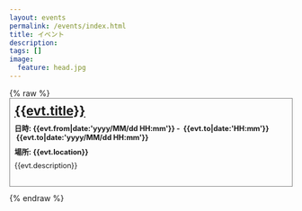 ```yaml
---
layout: events
permalink: /events/index.html
title: イベント
description:
tags: []
image:
  feature: head.jpg
---
```

<style>
.event {
	border: 1px gray solid;
	margin-bottom: 12px;
	padding: 8px;
	height: 140px;
	overflow: scroll;
	font-size: .8rem;
}
.event-title {
	font-weight: bold;
	display: block;
	font-size: 1.4rem;
	margin-bottom: 8px;
}
.event-date, .event-location {
	font-weight: bold;
	margin-bottom: 8px;
}
.event-date > div {
	display: inline;
	margin: 3px;
}
</style>

<div ng-app="evtApp" ng-controller="EventListCtrl">
{% raw %}
<div class="event" ng-repeat="evt in events | orderBy:'from':true">
	<a class="event-title" href="{{evt.url}}" target="_blank">{{evt.title}}</a>
	<div class="event-date">
		日時:<div>{{evt.from|date:'yyyy/MM/dd HH:mm'}}</div>-
		<div ng-if="evt.isOneDay">{{evt.to|date:'HH:mm'}}</div>
		<div ng-if="!evt.isOneDay">{{evt.to|date:'yyyy/MM/dd HH:mm'}}</div>
	</div>
	<div class="event-location">場所: {{evt.location}}</div>
	<div class="event-desc">{{evt.description}}</div>
</div>
{% endraw %}
</div>

<script src="//ajax.googleapis.com/ajax/libs/angularjs/1.2.12/angular.min.js"></script>
<script>
var app = angular.module('evtApp', []);
app.controller('EventListCtrl', function($scope, $http) {
	var eventURL = 'http://reading.fxos.org:3001/events/gcal';
	$http({method: 'GET', url: eventURL, responseType: 'json'}).
	success(function(data, status) {
		var events = [];
		if (status == 200) {
			data.items.forEach(function(item) {
				var from = new Date(item.start.dateTime);
				var to = new Date(item.end.dateTime);
				var desc = parseDesc(item.description);
				events.push({
					title: item.summary,
					from: from,
					to: to,
					location: item.location,
					isOneDay: isSameDate(from, to),
					url: desc.url,
					description: desc.description,
				});
			});
		}
		$scope.events = events;
	});
});
function isSameDate(from, to) {
	return (from.getYear() === to.getYear() &&
			from.getMonth() === to.getMonth() &&
			from.getDate() === to.getDate());
}
function parseDesc(desc) {
	var lines = desc.split('\n');
	var ret = {};
	if (lines.length >=1 && lines[0].match(/^(http|https):\/\//)) {
		ret.url = lines[0];
		ret.description = lines.slice(1).join(' ');
	} else {
		ret.url = null;
		ret.description = lines.join(' ');
	}
	return ret;
}
</script>
